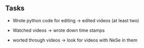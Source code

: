 ## Tasks 

- Wrote python code for editing $\rightarrow$ edited videos (at least two)

- Watched videos $\rightarrow$ wrote down time stamps

- worted through videos $\rightarrow$ look for videos with NeSe in them
